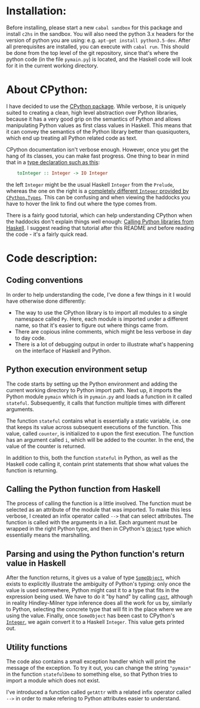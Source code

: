 # Installation:

Before installing, please start a new `cabal sandbox` for this package and
install `c2hs` in the sandbox. You will also need the python 3.x headers for
the version of python you are using: e.g. `apt-get install python3.5-dev`.
After all prerequisites are installed, you can execute with `cabal run`. This
should be done from the top level of the git repository, since that's where the
python code (in the file `pymain.py`) is located, and the Haskell code will
look for it in the current working directory.


# About CPython:

I have decided to use the [CPython package][haddock-cpython]. While verbose, it
is uniquely suited to creating a clean, high level abstraction over Python
libraries, because it has a very good grip on the semantics of Python and
allows manipulating Python values as first class values in Haskell. This means
that it can convey the semantics of the Python library better than
quasiquoters, which end up treating all Python related code as text.

CPython documentation isn't verbose enough. However, once you get the hang of
its classes, you can make fast progress. One thing to bear in mind that in a
[type declaration such as this][haddock-sneaky-type-decl]:
```Haskell
    toInteger :: Integer -> IO Integer
```
the left `Integer` might be the usual Haskell `Integer` from the `Prelude`,
whereas the one on the right is a [completely different `Integer` provided by
`CPython.Types`][haddock-cpython-integer]. This can be confusing and when
viewing the haddocks you have to hover the link to find out where the type
comes from.

There is a fairly good tutorial, which can help understanding CPython when the
haddocks don't explain things well enough: [Calling Python libraries from
Haskell][tutorial]. I suggest reading that tutorial after this README and
before reading the code - it's a fairly quick read.


# Code description:

## Coding conventions

In order to help understanding the code, I've done a few things in it I would
have otherwise done differently:

- The way to use the CPython library is to import all modules to a single
  namespace called `Py`. Here, each module is imported under a different name,
so that it's easier to figure out where things came from.
- There are copious inline comments, which might be less verbose in day to day
  code.
- There is a lot of debugging output in order to illustrate what's happening on
  the interface of Haskell and Python.

## Python execution environment setup

The code starts by setting up the Python environment and adding the current
working directory to Python import path. Next up, it imports the Python module
`pymain` which is in `pymain.py` and loads a function in it called `stateful`.
Subsequently, it calls that function multiple times with different arguments.

The function `stateful` contains what is essentially a static variable, i.e.
one that keeps its value across subsequent executions of the function. This
value, called `counter`, is initialized to `0` upon the first execution. The
function has an argument called `i`, which will be added to the counter. In the
end, the value of the counter is returned.

In addition to this, both the function `stateful` in Python, as well as the
Haskell code calling it, contain print statements that show what values the
function is returning.

## Calling the Python function from Haskell

The process of calling the function is a little involved. The function must be
selected as an attribute of the module that was imported. To make this less
verbose, I created an infix operator called `-->` that can select attributes.
The function is called with the arguments in a list. Each argument must be
wrapped in the right Python type, and then in CPython's
[`Object`][haddock-Object] type which essentially means the marshalling.

## Parsing and using the Python function's return value in Haskell

After the function returns, it gives us a value of type
[`SomeObject`][haddock-SomeObject], which exists to explicitly illustrate the
ambiguity of Python's typing: only once the value is used somewhere, Python
might cast it to a type that fits in the expression being used. We have to do
it "by hand" by calling [`cast`][haddock-cast], although in reality
Hindley-Milner type inference does all the work for us by, similarly to Python,
selecting the concrete type that will fit in the place where we are using the
value. Finally, once `SomeObject` has been cast to CPython's
[`Integer`][haddock-cpython-integer], we again convert it to a Haskell
`Integer`. This value gets printed out.

## Utility functions

The code also contains a small exception handler which will print the message
of the exception. To try it out, you can change the string `"pymain"` in the
function `statefulDemo` to something else, so that Python tries to import a
module which does not exist.

I've introduced a function called `getAttr` with a related infix operator
called `-->` in order to make refering to Python attributes easier to
understand.

[tutorial]: https://john-millikin.com/articles/ride-the-snake/
[haddock-cpython]: https://hackage.haskell.org/package/cpython
[haddock-sneaky-type-decl]: https://hackage.haskell.org/package/cpython-3.4.0/docs/CPython-Types.html#v:toInteger
[haddock-Object]: https://hackage.haskell.org/package/cpython-3.4.0/docs/CPython-Protocols-Object.html#t:Object
[haddock-SomeObject]: https://hackage.haskell.org/package/cpython-3.4.0/docs/CPython-Protocols-Object.html#t:SomeObject
[haddock-cast]: https://hackage.haskell.org/package/cpython-3.4.0/docs/CPython-Protocols-Object.html#v:cast
[haddock-cpython-integer]: https://hackage.haskell.org/package/cpython-3.4.0/docs/CPython-Types.html#t:Integer
